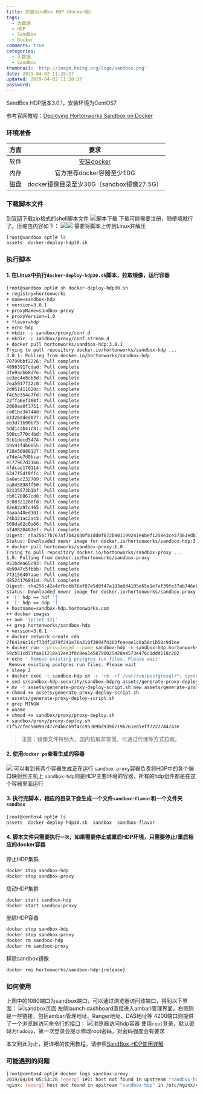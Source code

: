 ```yaml
---
title: 安装SandBox HDP（Docker版）
tags:
  - 大数据
  - HDP
  - SandBox
  - Docker
comments: true
categories:
  - 大数据
  - SandBox
thumbnail: 'http://image.hming.org/logo/sandbox.png'
date: 2019-04-02 11:28:17
updated: 2019-04-02 11:28:17
password:
---
```

SandBox HDP版本3.0.1，安装环境为CentOS7
<!-- more -->
参考官网教程：[Deploying Hortonworks Sandbox on Docker](https://hortonworks.com/tutorial/sandbox-deployment-and-install-guide/section/3/)
### 环境准备
|方面|要求|
|:--:|:--:|
|软件|[安装docker](http://blog.hming.org/2018/09/18/Docker%E6%9B%BF%E6%8D%A2%E9%95%9C%E5%83%8F%E6%BA%90%E4%B8%8E%E5%B8%B8%E7%94%A8%E5%91%BD%E4%BB%A4/#%E5%AE%89%E8%A3%85)|
|内存|官方推荐docker容器至少10G|
|磁盘|docker镜像目录至少30G（sandbox镜像27.5G）|
### 下载脚本文件
到[官网](https://hortonworks.com/downloads/#sandbox)下载zip格式的shell脚本文件
![脚本下载](http://image.hming.org/安装sandbox-docker/docker脚本文件下载.png)
下载可能需要注册，随便填就行了。压缩包内容如下：
![](http://image.hming.org/安装sandbox-docker/docker脚本文件预览.png)![](http://image.hming.org/安装sandbox-docker/docker脚本文件预览2.png)
需要将脚本上传到Linux并解压
```bash
[root@sandbox opt]# ls
assets  docker-deploy-hdp30.sh
```
### 执行脚本
#### 1. 在Linux中执行`docker-deploy-hdp30.sh`脚本，拉取镜像，运行容器
```bash
[root@sandbox opt]# sh docker-deploy-hdp30.sh 
+ registry=hortonworks
+ name=sandbox-hdp
+ version=3.0.1
+ proxyName=sandbox-proxy
+ proxyVersion=1.0
+ flavor=hdp
+ echo hdp
+ mkdir -p sandbox/proxy/conf.d
+ mkdir -p sandbox/proxy/conf.stream.d
+ docker pull hortonworks/sandbox-hdp:3.0.1
Trying to pull repository docker.io/hortonworks/sandbox-hdp ... 
3.0.1: Pulling from docker.io/hortonworks/sandbox-hdp
70799bbf2226: Pull complete 
40963917cdad: Pull complete 
3fe9adbb8d7e: Pull complete 
ee3ec4e8cb3d: Pull complete 
7ea5917732c0: Pull complete 
2d951411620c: Pull complete 
f4c5e354e7fd: Pull complete 
22ffa6ef360f: Pull complete 
2060aa0f3751: Pull complete 
ca01ba34744d: Pull complete 
83326dded077: Pull complete 
eb3d71b90b73: Pull complete 
bdd1cab41c81: Pull complete 
500cc770c4bd: Pull complete 
0cb1decd5474: Pull complete 
b9591f4b6855: Pull complete 
f28e56086127: Pull complete 
e7de4e7d0bca: Pull complete 
ec77967d2166: Pull complete 
4fdcae170114: Pull complete 
6347f5df8ffc: Pull complete 
6a6ecc232709: Pull complete 
ea845898ff50: Pull complete 
02135573b1bf: Pull complete 
cb0176867cd8: Pull complete 
3c08321268fd: Pull complete 
82e82a97c465: Pull complete 
8aaaa48ed101: Pull complete 
74b321ac2ac5: Pull complete 
569da02c0a66: Pull complete 
af40820407ef: Pull complete 
Digest: sha256:7b767af7b42030fb1dd0f672b801199241e6bef1258e3ce57361edb779d95921
Status: Downloaded newer image for docker.io/hortonworks/sandbox-hdp:3.0.1
+ docker pull hortonworks/sandbox-proxy:1.0
Trying to pull repository docker.io/hortonworks/sandbox-proxy ... 
1.0: Pulling from docker.io/hortonworks/sandbox-proxy
951bdea65c93: Pull complete 
4b9047c5fbbb: Pull complete 
773156407aae: Pull complete 
d8524176841d: Pull complete 
Digest: sha256:42e4cfbcbb76af07e5d8f47a183a0d4105e65a1e7ef39fe37ab746e8b2523e9e
Status: Downloaded newer image for docker.io/hortonworks/sandbox-proxy:1.0
+ '[' hdp == hdf ']'
+ '[' hdp == hdp ']'
+ hostname=sandbox-hdp.hortonworks.com
++ docker images
++ awk '{print $2}'
++ grep hortonworks/sandbox-hdp
+ version=3.0.1
+ docker network create cda
7f641a6c16cf73df1079f241e76a318f3094f4303feaeae1c0a50c1b58c9d1ee
+ docker run --privileged --name sandbox-hdp -h sandbox-hdp.hortonworks.com --network=cda --network-alias=sandbox-hdp.hortonworks.com -d hortonworks/sandbox-hdp:3.0.1
59cb51cd71faa11218a12ee3f8c8ea1e58790025428a4573e476c1ddd118c202
+ echo ' Remove existing postgres run files. Please wait'
 Remove existing postgres run files. Please wait
+ sleep 2
+ docker exec -t sandbox-hdp sh -c 'rm -rf /var/run/postgresql/*; systemctl restart postgresql-9.6.service;'
+ sed s/sandbox-hdp-security/sandbox-hdp/g assets/generate-proxy-deploy-script.sh
+ mv -f assets/generate-proxy-deploy-script.sh.new assets/generate-proxy-deploy-script.sh
+ chmod +x assets/generate-proxy-deploy-script.sh
+ assets/generate-proxy-deploy-script.sh
+ grep MINGW
+ uname
+ chmod +x sandbox/proxy/proxy-deploy.sh
+ sandbox/proxy/proxy-deploy.sh
c1f52cfec560982477e4b6c69f4cc95309bd93907196761ed5eff7222744743e
```
> 注意：镜像文件特别大，国内拉取非常慢，可通过代理等方式拉取。

#### 2. 使用`docker ps`查看生成的容器
![](http://image.hming.org/安装sandbox-docker/docker-ps-hdp-output.jpg)
可以看到有两个容器生成正在运行
`sandbox-proxy`容器负责将HDP中的各个端口映射到主机上
`sandbox-hdp`则是HDP主要环境的容器，所有的hdp组件都是在这个容器里面运行

#### 3. 执行完脚本，相应的目录下会生成一个文件`sandbox-flavor`和一个文件夹`sandbox`
```bash
[root@centos4 opt]# ls
assets  docker-deploy-hdp30.sh  sandbox  sandbox-flavor
```

#### 4. 脚本文件只需要执行`一次`，如果需要停止或重启HDP环境，只需要停止/重启相应的docker容器
停止HDP集群
```bash
docker stop sandbox-hdp
docker stop sandbox-proxy
```
启动HDP集群
```bash
docker start sandbox-hdp
docker start sandbox-proxy
```
删除HDP容器
```bash
docker stop sandbox-hdp
docker stop sandbox-proxy
docker rm sandbox-hdp
docker rm sandbox-proxy
```
移除sandbox镜像
```bash
docker rmi hortonworks/sandbox-hdp:{release}
```

### 如何使用

上图中的1080端口为sandbox端口，可以通过浏览器访问该端口，得到以下界面：
![sandbox页面](http://image.hming.org/sandbox-hdp使用详解/sandbox页面.png)
左侧launch dashboard直接进入ambari管理界面，右侧则是一些链接，包括ambari管理地址、Ranger地址、DAS地址等
4200端口则提供了一个浏览器访问命令行的接口：
![浏览器访问hdp容器](http://image.hming.org/sandbox-hdp使用详解/浏览器访问hdp容器.png)
使用`root`登录，默认密码为`hadoop`，第一次登录会提示修改root密码，对密码强度会有要求

本文到此为止，更详细的使用教程，请参照[SandBox-HDP使用详解](http://blog.hming.org/2019/04/04/SandBox-HDP使用详解/)

### 可能遇到的问题
```bash
[root@centos4 opt]# docker logs sandbox-proxy
2019/04/04 05:53:28 [emerg] 1#1: host not found in upstream "sandbox-hdp" in /etc/nginx/conf.d/http-hdp.conf:9
nginx: [emerg] host not found in upstream "sandbox-hdp" in /etc/nginx/conf.d/http-hdp.conf:9
```